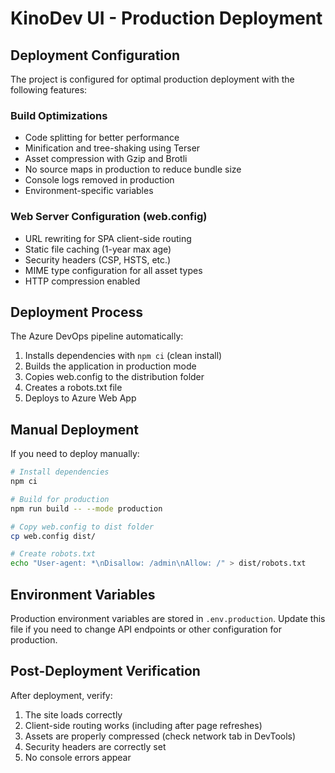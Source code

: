 # KinoDev UI - Production Deployment

## Deployment Configuration

The project is configured for optimal production deployment with the following features:

### Build Optimizations
- Code splitting for better performance
- Minification and tree-shaking using Terser
- Asset compression with Gzip and Brotli
- No source maps in production to reduce bundle size
- Console logs removed in production
- Environment-specific variables

### Web Server Configuration (web.config)
- URL rewriting for SPA client-side routing
- Static file caching (1-year max age)
- Security headers (CSP, HSTS, etc.)
- MIME type configuration for all asset types
- HTTP compression enabled

## Deployment Process

The Azure DevOps pipeline automatically:
1. Installs dependencies with `npm ci` (clean install)
2. Builds the application in production mode
3. Copies web.config to the distribution folder
4. Creates a robots.txt file
5. Deploys to Azure Web App

## Manual Deployment

If you need to deploy manually:

```bash
# Install dependencies
npm ci

# Build for production
npm run build -- --mode production

# Copy web.config to dist folder
cp web.config dist/

# Create robots.txt
echo "User-agent: *\nDisallow: /admin\nAllow: /" > dist/robots.txt
```

## Environment Variables

Production environment variables are stored in `.env.production`. Update this file if you need to change API endpoints or other configuration for production.

## Post-Deployment Verification

After deployment, verify:
1. The site loads correctly
2. Client-side routing works (including after page refreshes)
3. Assets are properly compressed (check network tab in DevTools)
4. Security headers are correctly set
5. No console errors appear
